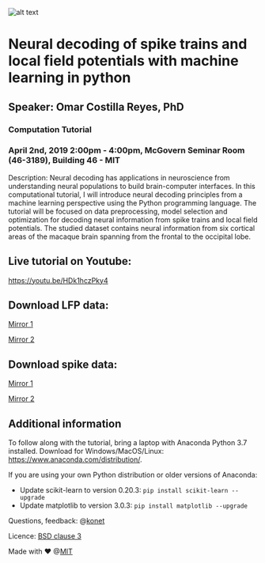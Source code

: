 ![alt text](https://github.com/omarcr/bcs-mit-computational-tutorial/blob/master/bcs-logo.png)

# Neural decoding of spike trains and local field potentials with machine learning in python
## Speaker: Omar Costilla Reyes, PhD

### Computation Tutorial 
### April 2nd, 2019 2:00pm - 4:00pm, McGovern Seminar Room (46-3189), Building 46 - MIT


Description: Neural decoding has applications in neuroscience from understanding neural populations to build brain-computer interfaces. In this computational tutorial, I will introduce neural decoding principles from a machine learning perspective using the Python programming language. The tutorial will be focused on data preprocessing, model selection and optimization for decoding neural information from spike trains and local field potentials. The studied dataset contains neural information from six cortical areas of the macaque brain spanning from the frontal to the occipital lobe.

## Live tutorial on Youtube:
https://youtu.be/HDk1hczPky4

## Download LFP data:

[Mirror 1](https://mitprod-my.sharepoint.com/:u:/g/personal/costilla_mit_edu/EcqGMu4Q-4tEmDio2eSe2Y8BkSXwbrDqKbbpXUEvS4YR7g?e=ThRKAO)

[Mirror 2](https://drive.google.com/file/d/14TinfOsyJg8RCu7WsgxIbJ5THZQVfqpe/view?usp=sharing)

## Download spike data:

[Mirror 1](https://mitprod-my.sharepoint.com/:u:/g/personal/costilla_mit_edu/ERm20qsf-3xDr6rN4wzPUFUBI_N4qmHYcIL-4c4JxRK8qw?e=gemu1M)

[Mirror 2](https://drive.google.com/file/d/1ut1iIpnq0EWlk9T6yggsTiQg6lz8N3i0/view?usp=sharing)


## Additional information

To follow along with the tutorial, bring a laptop with Anaconda Python 3.7 installed. Download for Windows/MacOS/Linux: https://www.anaconda.com/distribution/. 

If you are using your own Python distribution or older versions of Anaconda:
* Update scikit-learn to version 0.20.3: `pip install scikit-learn --upgrade`
* Update matplotlib to version 3.0.3: `pip install matplotlib --upgrade`

Questions, feedback: @[konet](https://twitter.com/konet)

Licence: [BSD clause 3](https://opensource.org/licenses/BSD-3-Clause)

Made with :heart: @[MIT](https://twitter.com/mit)
